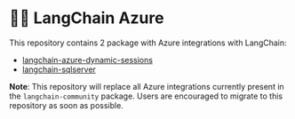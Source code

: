 # 🦜️🔗 LangChain Azure

This repository contains 2 package with Azure integrations with LangChain:

- [langchain-azure-dynamic-sessions](https://pypi.org/project/langchain-azure-dynamic-sessions/)
- [langchain-sqlserver]()

**Note**: This repository will replace all Azure integrations currently present in the `langchain-community` package. Users are encouraged to migrate to this repository as soon as possible.
